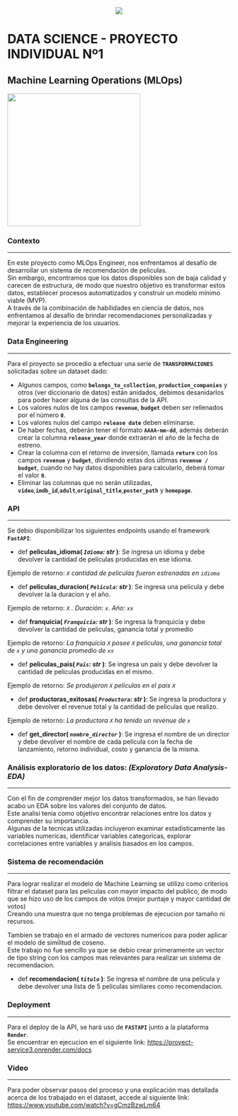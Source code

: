 <p align=center><img src=https://d31uz8lwfmyn8g.cloudfront.net/Assets/logo-henry-white-lg.png><p>

# DATA SCIENCE - PROYECTO INDIVIDUAL Nº1 

## Machine Learning Operations (MLOps)

<img src="https://user-images.githubusercontent.com/67664604/217914153-1eb00e25-ac08-4dfa-aaf8-53c09038f082.png"  height=300>

### Contexto
---
En este proyecto como MLOps Engineer, nos enfrentamos al desafío de desarrollar un sistema de recomendación de peliculas.<br>
Sin embargo, encontramos que los datos disponibles son de baja calidad y carecen de estructura, de modo que nuestro objetivo es transformar estos datos, establecer procesos automatizados y construir un modelo mínimo viable (MVP).<br>
A través de la combinación de habilidades en ciencia de datos, nos enfrentamos al desafío de brindar recomendaciones personalizadas y mejorar la experiencia de los usuarios.

### Data Engineering
---
Para el proyecto se procedio a efectuar una serie de **`TRANSFORMACIONES`** solicitadas sobre un dataset dado:

- Algunos campos, como **`belongs_to_collection`**, **`production_companies`** y otros (ver diccionario de datos) están anidados, debimos desanidarlos para poder hacer alguna de las consultas de la API.
- Los valores nulos de los campos **`revenue`**, **`budget`** deben ser rellenados por el número **`0`**.
- Los valores nulos del campo **`release date`** deben eliminarse.
- De haber fechas, deberán tener el formato **`AAAA-mm-dd`**, además deberán crear la columna **`release_year`** donde extraerán el año de la fecha de estreno.
- Crear la columna con el retorno de inversión, llamada **`return`** con los campos **`revenue`** y **`budget`**, dividiendo estas dos últimas **`revenue / budget`**, cuando no hay datos disponibles para calcularlo, deberá tomar el valor **`0`**.
- Eliminar las columnas que no serán utilizadas, **`video`**,**`imdb_id`**,**`adult`**,**`original_title`**,**`poster_path`** y **`homepage`**.

### API
---
Se debio disponibilizar los siguientes endpoints usando el framework **`FastAPI`**:

- def **peliculas_idioma( *`Idioma`: str* )**:
Se ingresa un idioma y debe devolver la cantidad de películas producidas en ese idioma.

Ejemplo de retorno: *`X` cantidad de películas fueron estrenadas en `idioma`*
         
- def **peliculas_duracion( *`Pelicula`: str* )**:
Se ingresa una pelicula y debe devolver la la duracion y el año.

Ejemplo de retorno: *`X` . Duración: `x`. Año: `xx`*

- def **franquicia( *`Franquicia`: str* )**:
Se ingresa la franquicia y debe devolver la cantidad de peliculas, ganancia total y promedio

Ejemplo de retorno: *La franquicia `X` posee `X` peliculas, una ganancia total de `x` y una ganancia promedio de `xx`*

- def **peliculas_pais( *`Pais`: str* )**:
Se ingresa un país y debe devolver la cantidad de peliculas producidas en el mismo.

Ejemplo de retorno: *Se produjeron `X` películas en el país `X`*

- def **productoras_exitosas( *`Productora`: str* )**:
Se ingresa la productora y debe devolver el revenue total y la cantidad de peliculas que realizo. 

Ejemplo de retorno: *La productora `X` ha tenido un revenue de `x`*

- def **get_director( *`nombre_director`* )**:
Se ingresa el nombre de un director y debe devolver el nombre de cada película con la fecha de lanzamiento, retorno individual, costo y ganancia de la misma.


### Análisis exploratorio de los datos: _(Exploratory Data Analysis-EDA)_
---
Con el fin de comprender mejor los datos transformados, se han llevado acabo un EDA sobre los valores del conjunto de datos.<br>
Este analisi tenia como objetivo encontrar relaciones entre los datos y comprender su importancia.<br>
Algunas de la tecnicas utilizadas incluyeron examinar estadisticamente las variables numericas, identificar variables categoricas, explorar correlaciones entre variables y analisis basados en los campos.

### Sistema de recomendación
--- 
Para lograr realizar el modelo de Machine Learning se utilizo como criterios filtrar el dataset para las peliculas con mayor impacto del publico, de modo que se hizo uso de los campos de votos (mejor puntaje y mayor cantidad de votos)<br>
Creando una muestra que no tenga problemas de ejecucion por tamaño ni recursos.

Tambien se trabajo en el armado de vectores numericos para poder aplicar el modelo de similitud de coseno.<br>
Este trabajo no fue sencillo ya que se debio crear primeramente un vector de tipo string con los campos mas relevantes para realizar un sistema de recomendacion.

- def **recomendacion( *`titulo`* )**:
Se ingresa el nombre de una película y debe devolver una lista de 5 peliculas similares como recomendacion.

### Deployment
---
Para el deploy de la API, se hará uso de **`FASTAPI`** junto a la plataforma **`Render`**.<br>
Se encuentrar en ejecucion en el siguiente link: https://proyect-service3.onrender.com/docs

### Video
---
Para poder observar pasos del proceso y una explicación mas detallada acerca de los trabajado en el dataset, accede al siguiente link:<br>
https://www.youtube.com/watch?v=gCmzBzwLm64

